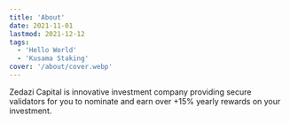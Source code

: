 ```yaml
---
title: 'About'
date: 2021-11-01
lastmod: 2021-12-12
tags:
  - 'Hello World'
  - 'Kusama Staking'
cover: '/about/cover.webp'
---
```

Zedazi Capital is innovative investment company providing secure validators for you to nominate and earn over +15% yearly rewards on your investment.
